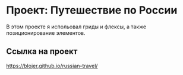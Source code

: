 # Проект: Путешествие по России

В этом проекте я испольовал гриды и флексы, а также позиционирование элементов.

## Ссылка на проект

https://blojer.github.io/russian-travel/
